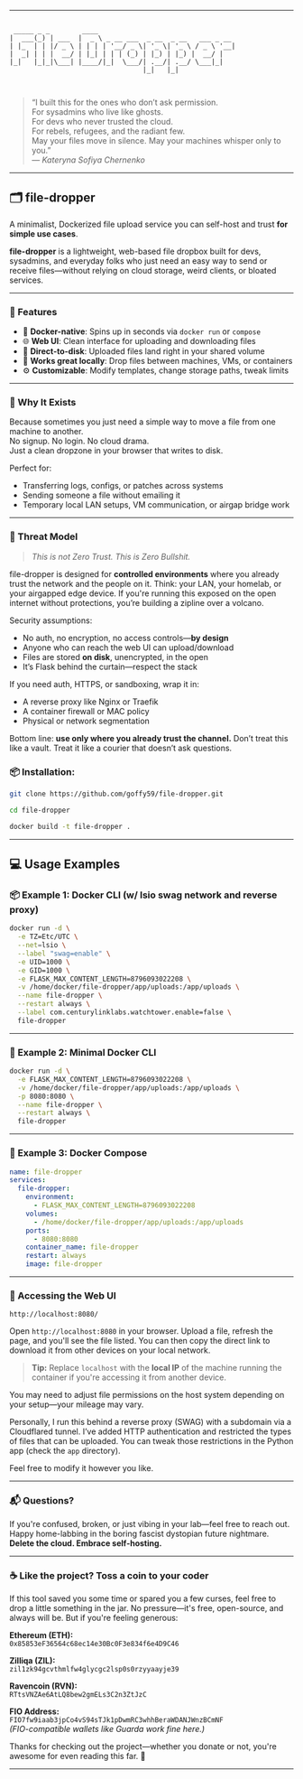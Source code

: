 
---

```text

 _____ _ _        ____                                  
|  ___(_) | ___  |  _ \ _ __ ___  _ __  _ __   ___ _ __ 
| |_  | | |/ _ \ | | | | '__/ _ \| '_ \| '_ \ / _ \ '__|
|  _| | | |  __/ | |_| | | | (_) | |_) | |_) |  __/ |   
|_|   |_|_|\___| |____/|_|  \___/| .__/| .__/ \___|_|   
                                 |_|   |_|              

                                                                         
```  

> “I built this for the ones who don’t ask permission.  
> For sysadmins who live like ghosts.  
> For devs who never trusted the cloud.  
> For rebels, refugees, and the radiant few.  
> May your files move in silence. May your machines whisper only to you.”  
> — *Kateryna Sofiya Chernenko*

---

## 🗂️ file-dropper

A minimalist, Dockerized file upload service you can self-host and trust **for simple use cases**.

**file-dropper** is a lightweight, web-based file dropbox built for devs, sysadmins, and everyday folks who just need an easy way to send or receive files—without relying on cloud storage, weird clients, or bloated services.

---

### 🚀 Features

- 🐳 **Docker-native**: Spins up in seconds via `docker run` or `compose`
- 🌐 **Web UI**: Clean interface for uploading and downloading files
- 📁 **Direct-to-disk**: Uploaded files land right in your shared volume
- 🤝 **Works great locally**: Drop files between machines, VMs, or containers
- ⚙️ **Customizable**: Modify templates, change storage paths, tweak limits

---

### 🧠 Why It Exists

Because sometimes you just need a simple way to move a file from one machine to another.  
No signup. No login. No cloud drama.  
Just a clean dropzone in your browser that writes to disk.

Perfect for:

- Transferring logs, configs, or patches across systems
- Sending someone a file without emailing it
- Temporary local LAN setups, VM communication, or airgap bridge work

---

### 🔐 Threat Model

> _This is not Zero Trust. This is Zero Bullshit._

file-dropper is designed for **controlled environments** where you already trust the network and the people on it. Think: your LAN, your homelab, or your airgapped edge device. If you're running this exposed on the open internet without protections, you’re building a zipline over a volcano.

Security assumptions:

- No auth, no encryption, no access controls—**by design**
- Anyone who can reach the web UI can upload/download
- Files are stored **on disk**, unencrypted, in the open
- It’s Flask behind the curtain—respect the stack

If you need auth, HTTPS, or sandboxing, wrap it in:
- A reverse proxy like Nginx or Traefik
- A container firewall or MAC policy
- Physical or network segmentation

Bottom line: **use only where you already trust the channel.** Don’t treat this like a vault. Treat it like a courier that doesn’t ask questions.

### 📦 Installation:
```bash
git clone https://github.com/goffy59/file-dropper.git

cd file-dropper

docker build -t file-dropper .
```

---

## 💻 Usage Examples

### 📦 Example 1: Docker CLI (w/ lsio swag network and reverse proxy)

```bash
docker run -d \
  -e TZ=Etc/UTC \
  --net=lsio \
  --label "swag=enable" \
  -e UID=1000 \
  -e GID=1000 \
  -e FLASK_MAX_CONTENT_LENGTH=8796093022208 \
  -v /home/docker/file-dropper/app/uploads:/app/uploads \
  --name file-dropper \
  --restart always \
  --label com.centurylinklabs.watchtower.enable=false \
  file-dropper
```

---

### 🔧 Example 2: Minimal Docker CLI

```bash
docker run -d \
  -e FLASK_MAX_CONTENT_LENGTH=8796093022208 \
  -v /home/docker/file-dropper/app/uploads:/app/uploads \
  -p 8080:8080 \
  --name file-dropper \
  --restart always \
  file-dropper
```

---

### 🧱 Example 3: Docker Compose

```yaml
name: file-dropper
services:
  file-dropper:
    environment:
      - FLASK_MAX_CONTENT_LENGTH=8796093022208
    volumes:
      - /home/docker/file-dropper/app/uploads:/app/uploads
    ports:
      - 8080:8080
    container_name: file-dropper
    restart: always
    image: file-dropper
```

---

### 🚀 Accessing the Web UI

```text
http://localhost:8080/
```

Open `http://localhost:8080` in your browser. Upload a file, refresh the page, and you'll see the file listed. You can then copy the direct link to download it from other devices on your local network.

> **Tip:** Replace `localhost` with the **local IP** of the machine running the container if you're accessing it from another device.

You may need to adjust file permissions on the host system depending on your setup—your mileage may vary.

Personally, I run this behind a reverse proxy (SWAG) with a subdomain via a Cloudflared tunnel. I’ve added HTTP authentication and restricted the types of files that can be uploaded. You can tweak those restrictions in the Python app (check the `app` directory).

Feel free to modify it however you like.

---

### 📬 Questions?

If you're confused, broken, or just vibing in your lab—feel free to reach out.  
Happy home-labbing in the boring fascist dystopian future nightmare.  
**Delete the cloud. Embrace self-hosting.**

---


### ☕ Like the project? Toss a coin to your coder

If this tool saved you some time or spared you a few curses, feel free to drop a little something in the jar. No pressure—it's free, open-source, and always will be. But if you're feeling generous:

**Ethereum (ETH):**  
`0x85853eF36564c68ec14e30Bc0F3e834f6e4D9C46`

**Zilliqa (ZIL):**  
`zil1zk94gcvthmlfw4glycgc2lsp0s0rzyyaayje39`

**Ravencoin (RVN):**  
`RTtsVNZAe6AtLQ8bew2gmELs3C2n3ZtJzC`  

**FIO Address:**  
`FIO7fw9iaab3jpCo4vS94sTJk1pDwmRC3whhBeraWDANJWnzBCmNF`  
*(FIO-compatible wallets like Guarda work fine here.)*

Thanks for checking out the project—whether you donate or not, you're awesome for even reading this far. 🤘

---
